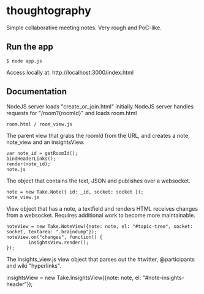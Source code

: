 thoughtography
==============
Simple collaborative meeting notes.  Very rough and PoC-like.

## Run the app
~~~
$ node app.js 
~~~

Access locally at:
http://localhost:3000/index.html


## Documentation

NodeJS server loads "create_or_join.html" initially NodeJS server handles requests for "/room?{roomId}" and loads room.html

~~~
room.html / room_view.js
~~~

The parent view that grabs the roomId from the URL, and creates a note, note_view and an insightsView.

~~~
var note_id = getRoomId();
bindHeaderLinks();
render(note_id);
note.js
~~~

The object that contains the text, JSON and publishes over a websocket.

~~~
note = new Take.Note({ id: _id, socket: socket });
note_view.js
~~~

View object that has a note, a textfield and renders HTML receives changes from a websocket. Requires additional work to become more maintainable.

~~~
noteView = new Take.NoteView({note: note, el: "#topic-tree", socket: socket, textarea: ".braindump"});
noteView.on("changes", function() {
        insightsView.render();
});
~~~

The insights_view.js view object that parses out the #twitter, @participants and wiki "hyperlinks".

insightsView = new Take.InsightsView({note: note, el: "#note-insights-header"});
